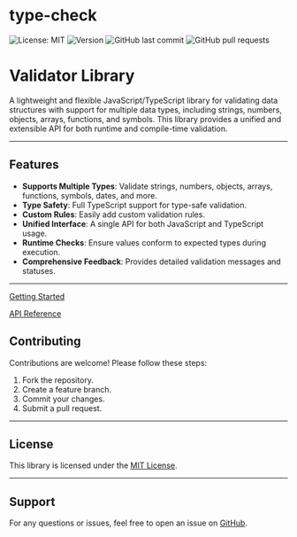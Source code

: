# type-check

![License: MIT](https://img.shields.io/github/license/leewinter/type-check)
![Version](https://img.shields.io/github/package-json/v/leewinter/type-check)
![GitHub last commit](https://img.shields.io/github/last-commit/leewinter/type-check)
![GitHub pull requests](https://img.shields.io/github/issues-pr/leewinter/type-check)

# Validator Library

A lightweight and flexible JavaScript/TypeScript library for validating data structures with support for multiple data types, including strings, numbers, objects, arrays, functions, and symbols. This library provides a unified and extensible API for both runtime and compile-time validation.

---

## Features

- **Supports Multiple Types**: Validate strings, numbers, objects, arrays, functions, symbols, dates, and more.
- **Type Safety**: Full TypeScript support for type-safe validation.
- **Custom Rules**: Easily add custom validation rules.
- **Unified Interface**: A single API for both JavaScript and TypeScript usage.
- **Runtime Checks**: Ensure values conform to expected types during execution.
- **Comprehensive Feedback**: Provides detailed validation messages and statuses.

---

[Getting Started](docs/getting-started.md)

[API Reference](docs/api-reference.md)

## Contributing

Contributions are welcome! Please follow these steps:

1. Fork the repository.
2. Create a feature branch.
3. Commit your changes.
4. Submit a pull request.

---

## License

This library is licensed under the [MIT License](LICENSE).

---

## Support

For any questions or issues, feel free to open an issue on [GitHub](https://github.com/leewinter/type-check).
